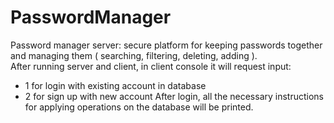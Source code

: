# PasswordManager
Password manager server: secure platform for keeping passwords together and managing them ( searching, filtering, deleting, adding ).</br>
After running server and client, in client console it will request input:</br> 
- 1 for login with existing account in database
- 2 for sign up with new account
After login, all the necessary instructions for applying operations on the database will be printed.
